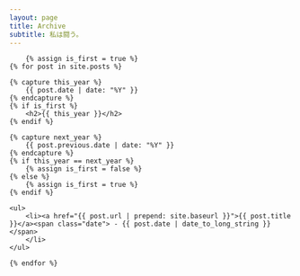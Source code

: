 ```yaml
---
layout: page
title: Archive
subtitle: 私は闘う。 
---
```


<body>

        {% assign is_first = true %}
	{% for post in site.posts %}

	{% capture this_year %}
		{{ post.date | date: "%Y" }}
	{% endcapture %}
	{% if is_first %}
		<h2>{{ this_year }}</h2>
	{% endif %}

	{% capture next_year %}
		{{ post.previous.date | date: "%Y" }}
	{% endcapture %}
	{% if this_year == next_year %}
		{% assign is_first = false %}
	{% else %}
		{% assign is_first = true %}
	{% endif %}

	<ul>
		<li><a href="{{ post.url | prepend: site.baseurl }}">{{ post.title }}</a><span class="date"> - {{ post.date | date_to_long_string }}</span>
		</li>
	</ul>
		  
	{% endfor %}


</body>

